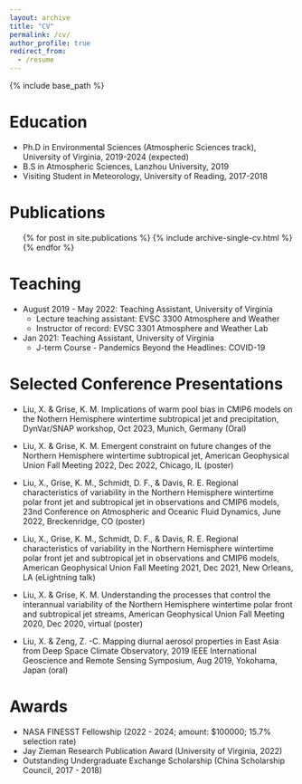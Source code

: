 ```yaml
---
layout: archive
title: "CV"
permalink: /cv/
author_profile: true
redirect_from:
  - /resume
---
```


{% include base_path %}

Education
======
* Ph.D in Environmental Sciences (Atmospheric Sciences track), University of Virginia, 2019-2024 (expected)
* B.S in Atmospheric Sciences, Lanzhou University, 2019
* Visiting Student in Meteorology, University of Reading, 2017-2018

Publications
======
  <ul>{% for post in site.publications %}
    {% include archive-single-cv.html %}
  {% endfor %}</ul>
  
Teaching
======
* August 2019 - May 2022: Teaching Assistant, University of Virginia
  * Lecture teaching assistant: EVSC 3300 Atmosphere and Weather
  * Instructor of record: EVSC 3301 Atmosphere and Weather Lab
* Jan 2021: Teaching Assistant, University of Virginia
  * J-term Course - Pandemics Beyond the Headlines: COVID-19
 
Selected Conference Presentations
======
* Liu, X. & Grise, K. M. Implications of warm pool bias in CMIP6 models on the Nothern Hemisphere wintertime subtropical jet and precipitation, DynVar/SNAP workshop, Oct 2023, Munich, Germany (Oral)

* Liu, X. & Grise, K. M. Emergent constraint on future changes of the Northern Hemisphere wintertime subtropical jet, American Geophysical Union Fall Meeting 2022, Dec 2022, Chicago, IL (poster)

* Liu, X., Grise, K. M., Schmidt, D. F., \& Davis, R. E. Regional characteristics of variability in the Northern Hemisphere wintertime polar front jet and subtropical jet in observations and CMIP6 models, 23nd Conference on Atmospheric and Oceanic Fluid Dynamics, June 2022, Breckenridge, CO (poster)

* Liu, X., Grise, K. M., Schmidt, D. F., \& Davis, R. E. Regional characteristics of variability in the Northern Hemisphere wintertime polar front jet and subtropical jet in observations and CMIP6 models, American Geophysical Union Fall Meeting 2021, Dec 2021, New Orleans, LA (eLightning talk)

* Liu, X. & Grise, K. M. Understanding the processes that control the interannual variability of the Northern Hemisphere wintertime polar front and subtropical jet streams, American Geophysical Union Fall Meeting 2020, Dec 2020, virtual (poster)

* Liu, X. & Zeng, Z. -C. Mapping diurnal aerosol properties in East Asia from Deep Space Climate Observatory, 2019 IEEE International Geoscience and Remote Sensing Symposium, Aug 2019, Yokohama, Japan (oral)
 
Awards
======
* NASA FINESST Fellowship (2022 - 2024; amount: \$100000; 15.7% selection rate)
* Jay Zieman Research Publication Award (University of Virginia, 2022)
* Outstanding Undergraduate Exchange Scholarship (China Scholarship Council, 2017 - 2018)
